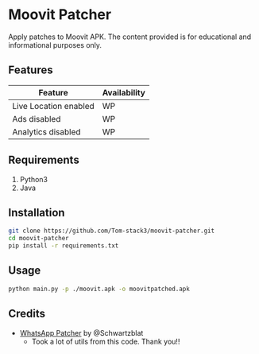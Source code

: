 # Moovit Patcher

Apply patches to Moovit APK.
The content provided is for educational and informational purposes only.

## Features

|  Feature | Availability |
| -------- | ------------ |
| Live Location enabled | WP |
| Ads disabled | WP |
| Analytics disabled | WP |

## Requirements

1. Python3
2. Java

## Installation

```bash
git clone https://github.com/Tom-stack3/moovit-patcher.git
cd moovit-patcher
pip install -r requirements.txt
```

## Usage

```bash
python main.py -p ./moovit.apk -o moovitpatched.apk
```

## Credits

- [WhatsApp Patcher](https://github.com/Schwartzblat/WhatsAppPatcher/) by @Schwartzblat
    - Took a lot of utils from this code. Thank you!!
